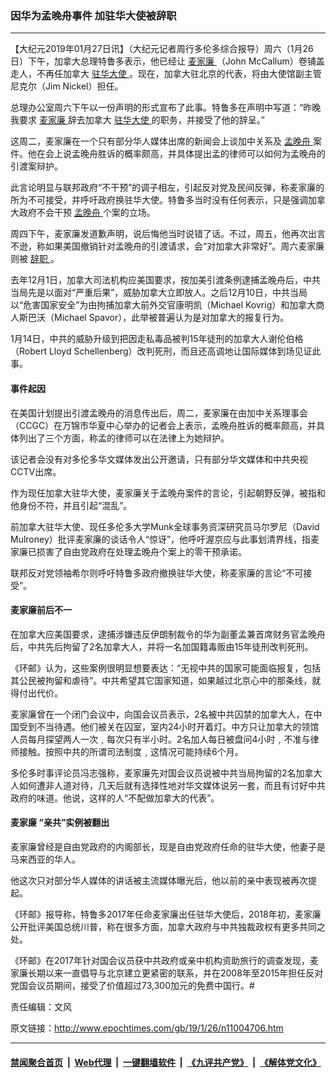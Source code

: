 ### 因华为孟晚舟事件 加驻华大使被辞职
------------------------

<p>
 【大纪元2019年01月27日讯】（大纪元记者周行多伦多综合报导）周六（1月26日）下午，加拿大总理特鲁多表示，他已经让
 <a href="http://www.epochtimes.com/gb/tag/%E9%BA%A6%E5%AE%B6%E5%BB%89.html">
  麦家廉
 </a>
 （John McCallum）卷铺盖走人，不再任加拿大
 <a href="http://www.epochtimes.com/gb/tag/%E9%A9%BB%E5%8D%8E%E5%A4%A7%E4%BD%BF.html">
  驻华大使
 </a>
 。现在，加拿大驻北京的代表，将由大使馆副主管尼克尔（Jim Nickel）担任。
</p>
<p>
 总理办公室周六下午以一份声明的形式宣布了此事。特鲁多在声明中写道：“昨晚我要求
 <a href="http://www.epochtimes.com/gb/tag/%E9%BA%A6%E5%AE%B6%E5%BB%89.html">
  麦家廉
 </a>
 辞去加拿大
 <a href="http://www.epochtimes.com/gb/tag/%E9%A9%BB%E5%8D%8E%E5%A4%A7%E4%BD%BF.html">
  驻华大使
 </a>
 的职务，并接受了他的辞呈。”
</p>
<p>
 这周二，麦家廉在一个只有部分华人媒体出席的新闻会上谈加中关系及
 <a href="http://www.epochtimes.com/gb/tag/%E5%AD%9F%E6%99%9A%E8%88%9F.html">
  孟晚舟
 </a>
 案件。他在会上说孟晚舟胜诉的概率颇高，并具体提出孟的律师可以如何为孟晚舟的引渡案辩护。
</p>
<p>
 此言论明显与联邦政府“不干预”的调子相左，引起反对党及民间反弹，称麦家廉的所为不可接受，并呼吁政府换驻华大使。特鲁多当时没有任何表示，只是强调加拿大政府不会干预
 <a href="http://www.epochtimes.com/gb/tag/%E5%AD%9F%E6%99%9A%E8%88%9F.html">
  孟晚舟
 </a>
 个案的立场。
</p>
<p>
 周四下午，麦家廉发道歉声明，说后悔他当时说错了话。不过，周五，他再次出言不逊，称如果美国撤销针对孟晚舟的引渡请求，会“对加拿大非常好”。周六麦家廉则被
 <a href="http://www.epochtimes.com/gb/tag/%E8%BE%9E%E8%81%8C.html">
  辞职
 </a>
 。
</p>
<p>
 去年12月1日，加拿大司法机构应美国要求，按加美引渡条例逮捕孟晚舟后，中共当局先是以面对“严重后果”，威胁加拿大立即放人。之后12月10日，中共当局以“危害国家安全”为由拘捕加拿大前外交官康明凯（Michael Kovrig）和加拿大商人斯巴沃（Michael Spavor），此举被普遍认为是对加拿大的报复行为。
</p>
<p>
 1月14日，中共的威胁升级到把因走私毒品被判15年徒刑的加拿大人谢伦伯格（Robert Lloyd Schellenberg）改判死刑，而且还高调地让国际媒体到场见证此事。
</p>
<h4>
 事件起因
</h4>
<p>
 在美国计划提出引渡孟晚舟的消息传出后，周二，麦家廉在由加中关系理事会（CCGC）在万锦市华夏中心举办的记者会上表示，孟晚舟胜诉的概率颇高，并具体列出了三个方面，称孟的律师可以在法律上为她辩护。
</p>
<p>
 该记者会没有对多伦多华文媒体发出公开邀请，只有部分华文媒体和中共央视CCTV出席。
</p>
<p>
 作为现任加拿大驻华大使，麦家廉关于孟晚舟案件的言论，引起朝野反弹，被指和他身份不符，并且引起“混乱”。
</p>
<p>
 前加拿大驻华大使、现任多伦多大学Munk全球事务资深研究员马尔罗尼（David Mulroney）批评麦家廉的谈话令人“惊讶”，他呼吁渥京应与此事划清界线，指麦家廉已损害了自由党政府在处理孟晚舟个案上的零干预承诺。
</p>
<p>
 联邦反对党领袖希尔则呼吁特鲁多政府撤换驻华大使，称麦家廉的言论“不可接受”。
</p>
<h4>
 麦家廉前后不一
</h4>
<p>
 在加拿大应美国要求，逮捕涉嫌违反伊朗制裁令的华为副董孟兼首席财务官孟晚舟后，中共先后拘留了2名加拿大人，并将一名加国籍毒贩由15年徒刑改判死刑。
</p>
<p>
 《环邮》认为，这些案例很明显想要表达：“无视中共的国家可能面临报复，包括其公民被拘留和虐待”。中共希望其它国家知道，如果越过北京心中的那条线，就得付出代价。
</p>
<p>
 麦家廉曾在一个闭门会议中，向国会议员表示，2名被中共囚禁的加拿大人，在中国受到不当待遇。他们被关在囚室，室内24小时开着灯。中方只让加拿大的领馆人员每月探望两人一次﹐每次只有半小时。2名加人每日被盘问4小时﹐不准与律师接触。按照中共的所谓司法制度﹐这情况可能持续6个月。
</p>
<p>
 多伦多时事评论员冯志强称，麦家廉先对国会议员说被中共当局拘留的2名加拿大人如何遭非人道对待，几天后就有选择性地对华文媒体说另一套，而且有讨好中共政府的味道。他说，这样的人“不配做加拿大的代表”。
</p>
<h4>
 麦家廉 “亲共”实例被翻出
</h4>
<p>
 麦家廉曾经是自由党政府的内阁部长，现是自由党政府任命的驻华大使，他妻子是马来西亚的华人。
</p>
<p>
 他这次只对部分华人媒体的讲话被主流媒体曝光后，他以前的亲中表现被再次提起。
</p>
<p>
 《环邮》报导称，特鲁多2017年任命麦家廉出任驻华大使后，2018年初，麦家廉公开批评美国总统川普，称在很多方面，加拿大政府与中共独裁政权有更多共同之处。
</p>
<p>
 《环邮》在2017年针对国会议员获中共政府或亲中机构资助旅行的调查发现，麦家廉长期以来一直倡导与北京建立更紧密的联系，并在2008年至2015年担任反对党国会议员期间，接受了价值超过73,300加元的免费中国行。#
</p>
<p>
 责任编辑：文风
</p>

原文链接：http://www.epochtimes.com/gb/19/1/26/n11004706.htm


------------------------
#### [禁闻聚合首页](https://github.com/gfw-breaker/banned-news/blob/master/README.md) &nbsp;|&nbsp; [Web代理](https://github.com/gfw-breaker/open-proxy/blob/master/README.md) &nbsp;|&nbsp; [一键翻墙软件](https://github.com/gfw-breaker/nogfw/blob/master/README.md) &nbsp;|&nbsp; [《九评共产党》](https://github.com/gfw-breaker/9ping.md/blob/master/README.md#九评之一评共产党是什么) &nbsp;|&nbsp; [《解体党文化》](https://github.com/gfw-breaker/jtdwh.md/blob/master/README.md#绪论)